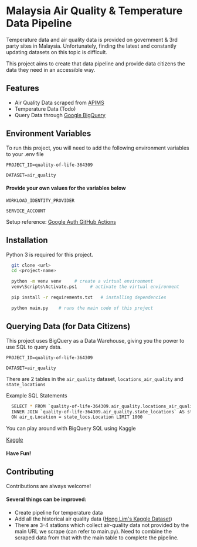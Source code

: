# Malaysia Air Quality & Temperature Data Pipeline

Temperature data and air quality data is provided on government & 3rd party sites in Malaysia. Unfortunately, finding the latest and constantly updating datasets on this topic is difficult. 

This project aims to create that data pipeline and provide data citizens the data they need in an accessible way.


## Features

- Air Quality Data scraped from [APIMS](http://apims.doe.gov.my/api_table.html)
- Temperature Data (Todo)
- Query Data through [Google BigQuery](https://cloud.google.com/bigquery/docs/reference/standard-sql/introduction)

## Environment Variables

To run this project, you will need to add the following environment variables to your .env file

`PROJECT_ID=quality-of-life-364309`
 
`DATASET=air_quality`

#### Provide your own values for the variables  below
`WORKLOAD_IDENTITY_PROVIDER` 

`SERVICE_ACCOUNT`

Setup reference: [Google Auth GitHub Actions](https://github.com/google-github-actions/auth#setup)




## Installation

Python 3 is required for this project.

```bash
  git clone <url>
  cd <project-name>

  python -m venv venv     # create a virtual environment
  venv\Scripts\Activate.ps1     # activate the virtual environment

  pip install -r requirements.txt   # installing dependencies

  python main.py    # runs the main code of this project
```
    
## Querying Data (for Data Citizens)

This project uses BigQuery as a Data Warehouse, giving you the power to use SQL to query data.

`PROJECT_ID=quality-of-life-364309`
 
`DATASET=air_quality`

There are 2 tables in the `air_quality` dataset, `locations_air_quality` and `state_locations`

Example SQL Statements
```bash
  SELECT * FROM `quality-of-life-364309.air_quality.locations_air_quality` AS air_q 
  INNER JOIN `quality-of-life-364309.air_quality.state_locations` AS state_locs
  ON air_q.Location = state_locs.Location LIMIT 1000
```

You can play around with BigQuery SQL using Kaggle

[Kaggle](https://www.kaggle.com/code/dansbecker/getting-started-with-sql-and-bigquery)

#### Have Fun!
## Contributing

Contributions are always welcome!

#### Several things can be improved:
- Create pipeline for temperature data
- Add all the historical air quality data ([Hong Lim's Kaggle Dataset](https://www.kaggle.com/datasets/honglim/malaysia-air-quality-index-2017))
- There are 3-4 stations which collect air-quality data not provided by the main URL we scrape (can refer to main.py). Need to combine the scraped data from that with the main table to complete the pipeline.

